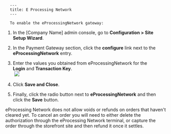 
      ---
      title: E Processing Network
      ---

      To enable the eProcessingNetwork gateway:

1.  In the \[Company Name\] admin console, go to **Configuration > Site Setup Wizard**.  
      
    
2.  In the Payment Gateway section, click the **configure** link next to the **eProcessingNetwork** entry.  
      
    
3.  Enter the values you obtained from eProcessingNetwork for the **Login** and **Transaction Key**.  
     ![](images/1415641121601.png)  
      
    
4.  Click **Save and Close**.  
      
    
5.  Finally, click the radio button next to **eProcessingNetwork** and then click the **Save** button.

eProcessing Network does not allow voids or refunds on orders that haven't cleared yet. To cancel an order you will need to either delete the authorization through the eProcessing Network terminal, or capture the order through the storefront site and then refund it once it settles.
      